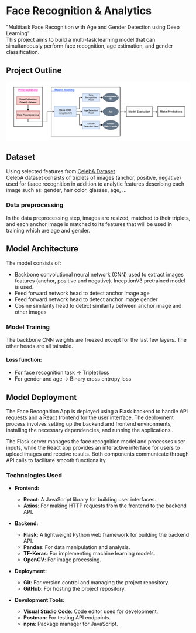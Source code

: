 # Face Recognition & Analytics
"Multitask Face Recognition with Age and Gender Detection using Deep Learning"   
This project aims to build a multi-task learning model that can simultaneously perform face recognition, age estimation, and gender classification.

## Project Outline
![image info](images/ML_pipeline.png)

## Dataset
Using selected features from [CelebA Dataset](https://www.kaggle.com/datasets/jessicali9530/celeba-dataset)  
CelebA dataset consists of triplets of images (anchor, positive, negative) used for faace recognition in addition to analytic features describing each image such as: gender, hair color, glasses, age, ...

### Data preprocessing
In the data preprocessing step, images are resized, matched to their triplets, and each anchor image is matched to its features that will be used in training which are age and gender.

## Model Architecture
The model consists of:
* Backbone convolutional neural network (CNN) used to extract images features (anchor, positive and negative). InceptionV3 pretrained model is used.
* Feed forward network head to detect anchor image age
* Feed forward network head to detect anchor image gender
* Cosine similarity head to detect similarity between anchor image and other images

### Model Training 
The backbone CNN weights are freezed except for the last few layers. The other heads are all tainable.

#### Loss function:
* For face recognition task -> Triplet loss
* For gender and age -> Binary cross entropy loss

## Model Deployment
The Face Recognition App is deployed using a Flask backend to handle API requests and a React frontend for the user interface.
The deployment process involves setting up the backend and frontend environments, 
installing the necessary dependencies, and running the applications .

The Flask server manages the face recognition model and processes user inputs,
while the React app provides an interactive interface for users to upload images and receive results. 
Both components communicate through API calls to facilitate smooth functionality.

### Technologies Used

- **Frontend:**
  - **React**: A JavaScript library for building user interfaces.
  - **Axios**: For making HTTP requests from the frontend to the backend API.

- **Backend:**
  - **Flask**: A lightweight Python web framework for building the backend API.
  - **Pandas**: For data manipulation and analysis.
  - **TF-Keras**: For implementing machine learning models.
  - **OpenCV**: For image processing.

- **Deployment:**
  - **Git**: For version control and managing the project repository.
  - **GitHub**: For hosting the project repository.

- **Development Tools:**
  - **Visual Studio Code**: Code editor used for development.
  - **Postman**: For testing API endpoints.
  - **npm**: Package manager for JavaScript.






